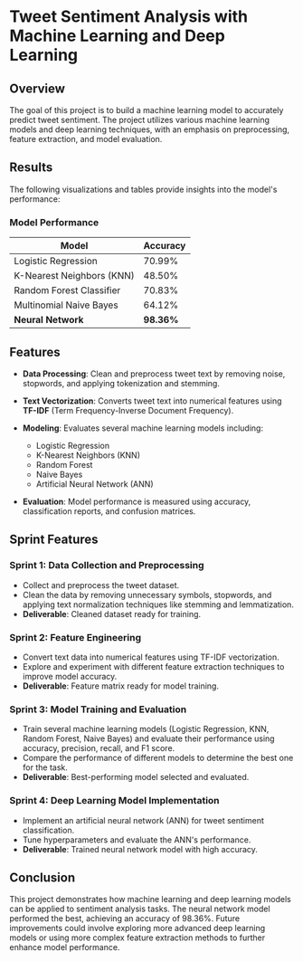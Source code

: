 # Tweet Sentiment Analysis with Machine Learning and Deep Learning

## Overview

The goal of this project is to build a machine learning model to accurately predict tweet sentiment. The project utilizes various machine learning models and deep learning techniques, with an emphasis on preprocessing, feature extraction, and model evaluation.

## Results

The following visualizations and tables provide insights into the model's performance:

### Model Performance

| **Model**                  | **Accuracy** |
|----------------------------|--------------|
| Logistic Regression         | 70.99%       |
| K-Nearest Neighbors (KNN)   | 48.50%       |
| Random Forest Classifier    | 70.83%       |
| Multinomial Naive Bayes     | 64.12%       |
| **Neural Network**          | **98.36%**   |

## Features

- **Data Processing**: Clean and preprocess tweet text by removing noise, stopwords, and applying tokenization and stemming.
- **Text Vectorization**: Converts tweet text into numerical features using **TF-IDF** (Term Frequency-Inverse Document Frequency).
- **Modeling**: Evaluates several machine learning models including:
  - Logistic Regression
  - K-Nearest Neighbors (KNN)
  - Random Forest
  - Naive Bayes
  - Artificial Neural Network (ANN)
  
- **Evaluation**: Model performance is measured using accuracy, classification reports, and confusion matrices.

## Sprint Features

### Sprint 1: Data Collection and Preprocessing
- Collect and preprocess the tweet dataset.
- Clean the data by removing unnecessary symbols, stopwords, and applying text normalization techniques like stemming and lemmatization.
- **Deliverable**: Cleaned dataset ready for training.

### Sprint 2: Feature Engineering
- Convert text data into numerical features using TF-IDF vectorization.
- Explore and experiment with different feature extraction techniques to improve model accuracy.
- **Deliverable**: Feature matrix ready for model training.

### Sprint 3: Model Training and Evaluation
- Train several machine learning models (Logistic Regression, KNN, Random Forest, Naive Bayes) and evaluate their performance using accuracy, precision, recall, and F1 score.
- Compare the performance of different models to determine the best one for the task.
- **Deliverable**: Best-performing model selected and evaluated.

### Sprint 4: Deep Learning Model Implementation
- Implement an artificial neural network (ANN) for tweet sentiment classification.
- Tune hyperparameters and evaluate the ANN's performance.
- **Deliverable**: Trained neural network model with high accuracy.

## Conclusion

This project demonstrates how machine learning and deep learning models can be applied to sentiment analysis tasks. The neural network model performed the best, achieving an accuracy of 98.36%. Future improvements could involve exploring more advanced deep learning models or using more complex feature extraction methods to further enhance model performance.
